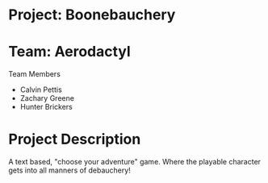 # Project: Boonebauchery
# Team: Aerodactyl

Team Members
* Calvin Pettis
* Zachary Greene
* Hunter Brickers

# Project Description

A text based, "choose your adventure" game. Where the playable character gets into all manners of debauchery!
